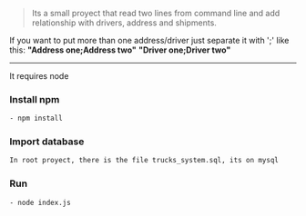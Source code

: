>Its a small proyect that read two lines from command line and add relationship with drivers, address and shipments.

If you want to put more than one address/driver just separate it with ';' like this:
**"Address one;Address two"**
**"Driver one;Driver two"**

---
It requires node

### Install npm

```sh
- npm install
```

### Import database
```sh
In root proyect, there is the file trucks_system.sql, its on mysql
```

### Run

```sh
- node index.js
```
